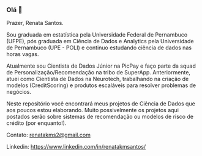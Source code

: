 ### Olá 👋

Prazer, Renata Santos.

Sou graduada em estatística pela Universidade Federal de Pernambuco (UFPE), pós graduada em Ciência de Dados e Analytics pela Universidade de Pernambuco (UPE - POLI) e continuo estudando ciência de dados nas horas vagas. 

Atualmente sou Cientista de Dados Júnior na PicPay e faço parte da squad de Personalização/Recomendação na tribo de SuperApp. Anteriormente, atuei como Cientista de Dados na Neurotech, trabalhando na criação de modelos (CreditScoring) e produtos escaláveis para resolver problemas de negócios.

Neste repositório você encontrará meus projetos de Ciência de Dados que aos poucos estou elaborando. Muito possivelmente os projetos aqui postados serão sobre sistemas de recomendação ou modelos de risco de crédito (por enquanto!). 


Contato: renatakms2@gmail.com

Linkedin: https://www.linkedin.com/in/renatakmsantos/
